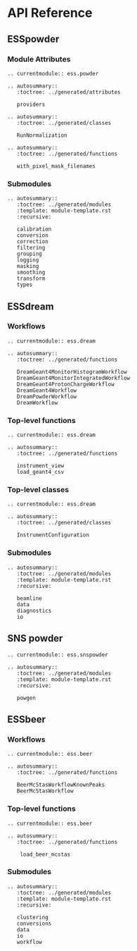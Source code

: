 # API Reference

## ESSpowder

### Module Attributes
```{eval-rst}
.. currentmodule:: ess.powder

.. autosummary::
   :toctree: ../generated/attributes

   providers

.. autosummary::
   :toctree: ../generated/classes

   RunNormalization

.. autosummary::
   :toctree: ../generated/functions

   with_pixel_mask_filenames
```

### Submodules

```{eval-rst}
.. autosummary::
   :toctree: ../generated/modules
   :template: module-template.rst
   :recursive:

   calibration
   conversion
   correction
   filtering
   grouping
   logging
   masking
   smoothing
   transform
   types
```

## ESSdream

### Workflows


```{eval-rst}
.. currentmodule:: ess.dream

.. autosummary::
   :toctree: ../generated/functions

   DreamGeant4MonitorHistogramWorkflow
   DreamGeant4MonitorIntegratedWorkflow
   DreamGeant4ProtonChargeWorkflow
   DreamGeant4Workflow
   DreamPowderWorkflow
   DreamWorkflow
```

### Top-level functions

```{eval-rst}
.. currentmodule:: ess.dream

.. autosummary::
   :toctree: ../generated/functions

   instrument_view
   load_geant4_csv
```

### Top-level classes

```{eval-rst}
.. currentmodule:: ess.dream

.. autosummary::
   :toctree: ../generated/classes

   InstrumentConfiguration
```

### Submodules

```{eval-rst}
.. autosummary::
   :toctree: ../generated/modules
   :template: module-template.rst
   :recursive:

   beamline
   data
   diagnostics
   io
```

## SNS powder

```{eval-rst}
.. currentmodule:: ess.snspowder

.. autosummary::
   :toctree: ../generated/modules
   :template: module-template.rst
   :recursive:

   powgen
```

## ESSbeer

### Workflows


```{eval-rst}
.. currentmodule:: ess.beer

.. autosummary::
   :toctree: ../generated/functions

   BeerMcStasWorkflowKnownPeaks
   BeerMcStasWorkflow
```

### Top-level functions

```{eval-rst}
.. currentmodule:: ess.beer

.. autosummary::
   :toctree: ../generated/functions

    load_beer_mcstas
```

### Submodules

```{eval-rst}
.. autosummary::
   :toctree: ../generated/modules
   :template: module-template.rst
   :recursive:

   clustering
   conversions
   data
   io
   workflow
```
